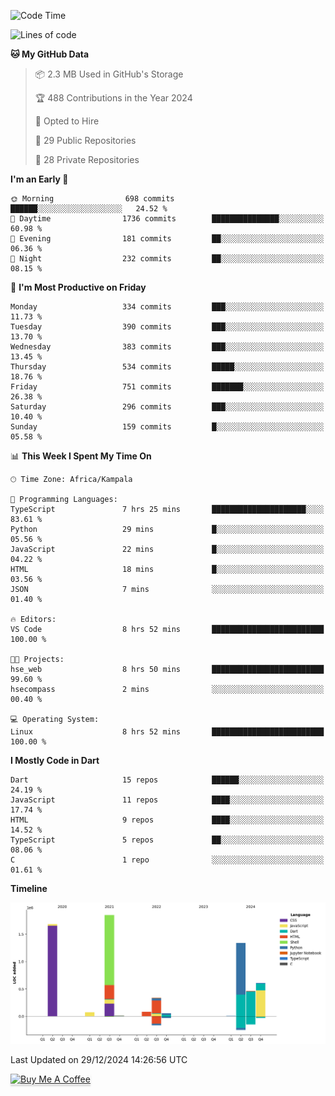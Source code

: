<!--START_SECTION:waka-->
![Code Time](http://img.shields.io/badge/Code%20Time-932%20hrs%2053%20mins-blue)

![Lines of code](https://img.shields.io/badge/From%20Hello%20World%20I%27ve%20Written-6.5%20million%20lines%20of%20code-blue)

**🐱 My GitHub Data** 

> 📦 2.3 MB Used in GitHub's Storage 
 > 
> 🏆 488 Contributions in the Year 2024
 > 
> 💼 Opted to Hire
 > 
> 📜 29 Public Repositories 
 > 
> 🔑 28 Private Repositories 
 > 
**I'm an Early 🐤** 

```text
🌞 Morning                698 commits         ██████░░░░░░░░░░░░░░░░░░░   24.52 % 
🌆 Daytime                1736 commits        ███████████████░░░░░░░░░░   60.98 % 
🌃 Evening                181 commits         ██░░░░░░░░░░░░░░░░░░░░░░░   06.36 % 
🌙 Night                  232 commits         ██░░░░░░░░░░░░░░░░░░░░░░░   08.15 % 
```
📅 **I'm Most Productive on Friday** 

```text
Monday                   334 commits         ███░░░░░░░░░░░░░░░░░░░░░░   11.73 % 
Tuesday                  390 commits         ███░░░░░░░░░░░░░░░░░░░░░░   13.70 % 
Wednesday                383 commits         ███░░░░░░░░░░░░░░░░░░░░░░   13.45 % 
Thursday                 534 commits         █████░░░░░░░░░░░░░░░░░░░░   18.76 % 
Friday                   751 commits         ███████░░░░░░░░░░░░░░░░░░   26.38 % 
Saturday                 296 commits         ███░░░░░░░░░░░░░░░░░░░░░░   10.40 % 
Sunday                   159 commits         █░░░░░░░░░░░░░░░░░░░░░░░░   05.58 % 
```


📊 **This Week I Spent My Time On** 

```text
🕑︎ Time Zone: Africa/Kampala

💬 Programming Languages: 
TypeScript               7 hrs 25 mins       █████████████████████░░░░   83.61 % 
Python                   29 mins             █░░░░░░░░░░░░░░░░░░░░░░░░   05.56 % 
JavaScript               22 mins             █░░░░░░░░░░░░░░░░░░░░░░░░   04.22 % 
HTML                     18 mins             █░░░░░░░░░░░░░░░░░░░░░░░░   03.56 % 
JSON                     7 mins              ░░░░░░░░░░░░░░░░░░░░░░░░░   01.40 % 

🔥 Editors: 
VS Code                  8 hrs 52 mins       █████████████████████████   100.00 % 

🐱‍💻 Projects: 
hse_web                  8 hrs 50 mins       █████████████████████████   99.60 % 
hsecompass               2 mins              ░░░░░░░░░░░░░░░░░░░░░░░░░   00.40 % 

💻 Operating System: 
Linux                    8 hrs 52 mins       █████████████████████████   100.00 % 
```

**I Mostly Code in Dart** 

```text
Dart                     15 repos            ██████░░░░░░░░░░░░░░░░░░░   24.19 % 
JavaScript               11 repos            ████░░░░░░░░░░░░░░░░░░░░░   17.74 % 
HTML                     9 repos             ████░░░░░░░░░░░░░░░░░░░░░   14.52 % 
TypeScript               5 repos             ██░░░░░░░░░░░░░░░░░░░░░░░   08.06 % 
C                        1 repo              ░░░░░░░░░░░░░░░░░░░░░░░░░   01.61 % 
```



**Timeline**

![Lines of Code chart](https://raw.githubusercontent.com/drexhacker/drexhacker/main/assets/bar_graph.png)


 Last Updated on 29/12/2024 14:26:56 UTC
<!--END_SECTION:waka-->

<a href="https://www.buymeacoffee.com/drexsoftorg" target="_blank"><img src="https://www.buymeacoffee.com/assets/img/custom_images/orange_img.png" alt="Buy Me A Coffee" style="height: 41px !important;width: 174px !important;box-shadow: 0px 3px 2px 0px rgba(190, 190, 190, 0.5) !important;-webkit-box-shadow: 0px 3px 2px 0px rgba(190, 190, 190, 0.5) !important;" ></a>


<!---
drexhacker/drexhacker is a ✨ special ✨ repository because its `README.md` (this file) appears on your GitHub profile.
You can click the Preview link to take a look at your changes.
--->
